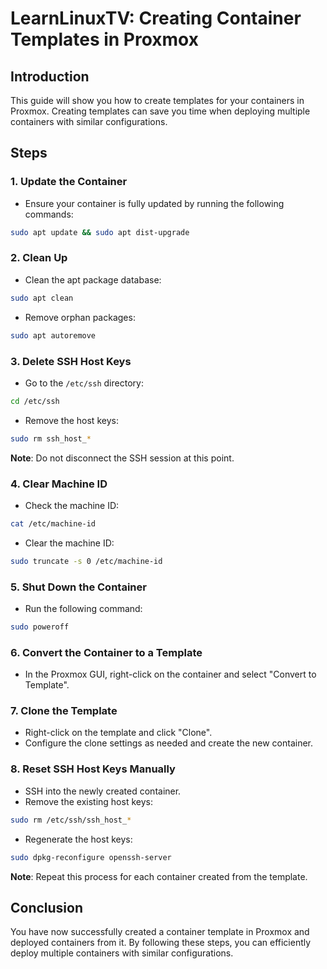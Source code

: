# LearnLinuxTV: Creating Container Templates in Proxmox

## Introduction
This guide will show you how to create templates for your containers in Proxmox. Creating templates can save you time when deploying multiple containers with similar configurations.

## Steps

### 1. Update the Container
- Ensure your container is fully updated by running the following commands:

```bash
sudo apt update && sudo apt dist-upgrade
```

### 2. Clean Up
- Clean the apt package database:

```bash
sudo apt clean
```

- Remove orphan packages:

```bash
sudo apt autoremove
```

### 3. Delete SSH Host Keys
- Go to the `/etc/ssh` directory:

```bash
cd /etc/ssh
```

- Remove the host keys:

```bash
sudo rm ssh_host_*
```

**Note**: Do not disconnect the SSH session at this point.

### 4. Clear Machine ID
- Check the machine ID:

```bash
cat /etc/machine-id
```

- Clear the machine ID:

```bash
sudo truncate -s 0 /etc/machine-id
```

### 5. Shut Down the Container
- Run the following command:

```bash
sudo poweroff
```

### 6. Convert the Container to a Template
- In the Proxmox GUI, right-click on the container and select "Convert to Template".

### 7. Clone the Template
- Right-click on the template and click "Clone".
- Configure the clone settings as needed and create the new container.

### 8. Reset SSH Host Keys Manually
- SSH into the newly created container.
- Remove the existing host keys:

```bash
sudo rm /etc/ssh/ssh_host_*
```

- Regenerate the host keys:

```bash
sudo dpkg-reconfigure openssh-server
```

**Note**: Repeat this process for each container created from the template.

## Conclusion
You have now successfully created a container template in Proxmox and deployed containers from it. By following these steps, you can efficiently deploy multiple containers with similar configurations.
